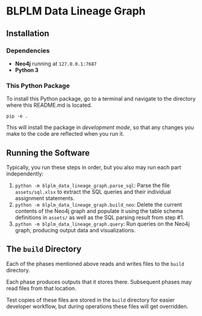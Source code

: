 # BLPLM Data Lineage Graph

## Installation

### Dependencies

* **Neo4j** running at `127.0.0.1:7687`
* **Python 3**

### This Python Package

To install this Python package, go to a terminal and navigate to the directory where this README.md is located.

```commandline
pip -e .
```

This will install the package in *development mode*, so that any changes you make to the code are reflected when you run
it.

## Running the Software

Typically, you run these steps in order, but you also may run each part independently:

1. `python -m blplm_data_lineage_graph.parse_sql`: Parse the file `assets/sql.xlsx` to extract the SQL queries and their
   individual assignment statements.
2. `python -m blplm_data_lineage_graph.build_neo`: Delete the current contents of the Neo4j graph and populate it using
   the table schema definitions in `assets/` as well as the SQL parsing result from step #1.
3. `python -m blplm_data_lineage_graph.query`: Run queries on the Neo4j graph, producing output data and visualizations.

## The `build` Directory

Each of the phases mentioned above reads and writes files to the `build` directory.

Each phase produces outputs that it stores there. Subsequent phases may read files from that location.

Test copies of these files are stored in the `build` directory for easier developer workflow, but during operations
these files will get overridden.